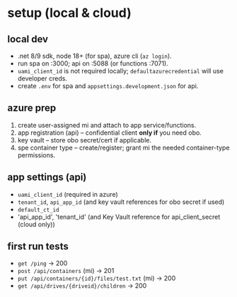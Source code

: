 # setup (local & cloud)

## local dev
- .net 8/9 sdk, node 18+ (for spa), azure cli (`az login`).
- run spa on :3000; api on :5088 (or functions :7071).
- `uami_client_id` is not required locally; `defaultazurecredential` will use developer creds.
- create `.env` for spa and `appsettings.development.json` for api.

## azure prep
1) create user-assigned mi and attach to app service/functions.
2) app registration (api) – confidential client **only if** you need obo.
3) key vault – store obo secret/cert if applicable.
4) spe container type – create/register; grant mi the needed container-type permissions.

## app settings (api)
- `uami_client_id` (required in azure)
- `tenant_id`, `api_app_id` (and key vault references for obo secret if used)
- `default_ct_id`
- 'api_app_id', 'tenant_id' (and Key Vault reference for api_client_secret (cloud only))

## first run tests
- `get /ping` → 200
- `post /api/containers` (mi) → 201
- `put /api/containers/{id}/files/test.txt` (mi) → 200
- `get /api/drives/{driveid}/children` → 200
